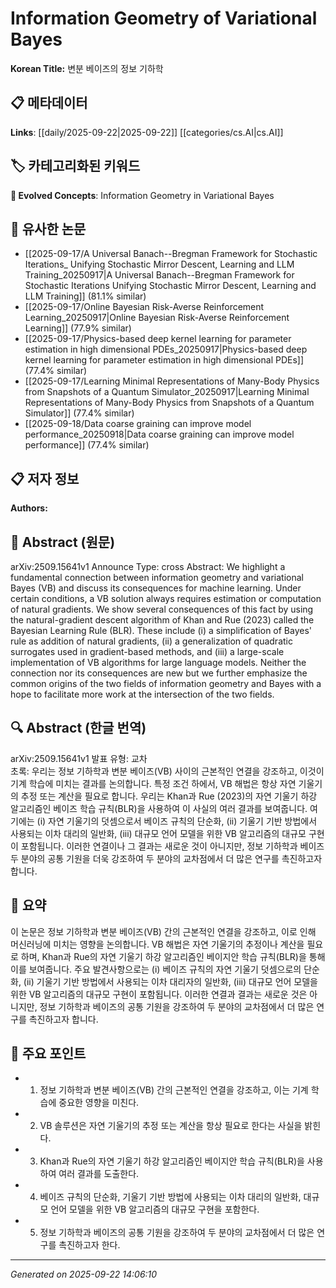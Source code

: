 # Information Geometry of Variational Bayes

**Korean Title:** 변분 베이즈의 정보 기하학

## 📋 메타데이터

**Links**: [[daily/2025-09-22|2025-09-22]] [[categories/cs.AI|cs.AI]]

## 🏷️ 카테고리화된 키워드
**🚀 Evolved Concepts**: Information Geometry in Variational Bayes

## 🔗 유사한 논문
- [[2025-09-17/A Universal Banach--Bregman Framework for Stochastic Iterations_ Unifying Stochastic Mirror Descent, Learning and LLM Training_20250917|A Universal Banach--Bregman Framework for Stochastic Iterations Unifying Stochastic Mirror Descent, Learning and LLM Training]] (81.1% similar)
- [[2025-09-17/Online Bayesian Risk-Averse Reinforcement Learning_20250917|Online Bayesian Risk-Averse Reinforcement Learning]] (77.9% similar)
- [[2025-09-17/Physics-based deep kernel learning for parameter estimation in high dimensional PDEs_20250917|Physics-based deep kernel learning for parameter estimation in high dimensional PDEs]] (77.4% similar)
- [[2025-09-17/Learning Minimal Representations of Many-Body Physics from Snapshots of a Quantum Simulator_20250917|Learning Minimal Representations of Many-Body Physics from Snapshots of a Quantum Simulator]] (77.4% similar)
- [[2025-09-18/Data coarse graining can improve model performance_20250918|Data coarse graining can improve model performance]] (77.4% similar)

## 📋 저자 정보

**Authors:** 

## 📄 Abstract (원문)

arXiv:2509.15641v1 Announce Type: cross 
Abstract: We highlight a fundamental connection between information geometry and variational Bayes (VB) and discuss its consequences for machine learning. Under certain conditions, a VB solution always requires estimation or computation of natural gradients. We show several consequences of this fact by using the natural-gradient descent algorithm of Khan and Rue (2023) called the Bayesian Learning Rule (BLR). These include (i) a simplification of Bayes' rule as addition of natural gradients, (ii) a generalization of quadratic surrogates used in gradient-based methods, and (iii) a large-scale implementation of VB algorithms for large language models. Neither the connection nor its consequences are new but we further emphasize the common origins of the two fields of information geometry and Bayes with a hope to facilitate more work at the intersection of the two fields.

## 🔍 Abstract (한글 번역)

arXiv:2509.15641v1 발표 유형: 교차  
초록: 우리는 정보 기하학과 변분 베이즈(VB) 사이의 근본적인 연결을 강조하고, 이것이 기계 학습에 미치는 결과를 논의합니다. 특정 조건 하에서, VB 해법은 항상 자연 기울기의 추정 또는 계산을 필요로 합니다. 우리는 Khan과 Rue (2023)의 자연 기울기 하강 알고리즘인 베이즈 학습 규칙(BLR)을 사용하여 이 사실의 여러 결과를 보여줍니다. 여기에는 (i) 자연 기울기의 덧셈으로서 베이즈 규칙의 단순화, (ii) 기울기 기반 방법에서 사용되는 이차 대리의 일반화, (iii) 대규모 언어 모델을 위한 VB 알고리즘의 대규모 구현이 포함됩니다. 이러한 연결이나 그 결과는 새로운 것이 아니지만, 정보 기하학과 베이즈 두 분야의 공통 기원을 더욱 강조하여 두 분야의 교차점에서 더 많은 연구를 촉진하고자 합니다.

## 📝 요약

이 논문은 정보 기하학과 변분 베이즈(VB) 간의 근본적인 연결을 강조하고, 이로 인해 머신러닝에 미치는 영향을 논의합니다. VB 해법은 자연 기울기의 추정이나 계산을 필요로 하며, Khan과 Rue의 자연 기울기 하강 알고리즘인 베이지안 학습 규칙(BLR)을 통해 이를 보여줍니다. 주요 발견사항으로는 (i) 베이즈 규칙의 자연 기울기 덧셈으로의 단순화, (ii) 기울기 기반 방법에서 사용되는 이차 대리자의 일반화, (iii) 대규모 언어 모델을 위한 VB 알고리즘의 대규모 구현이 포함됩니다. 이러한 연결과 결과는 새로운 것은 아니지만, 정보 기하학과 베이즈의 공통 기원을 강조하여 두 분야의 교차점에서 더 많은 연구를 촉진하고자 합니다.

## 🎯 주요 포인트

- 1. 정보 기하학과 변분 베이즈(VB) 간의 근본적인 연결을 강조하고, 이는 기계 학습에 중요한 영향을 미친다.

- 2. VB 솔루션은 자연 기울기의 추정 또는 계산을 항상 필요로 한다는 사실을 밝힌다.

- 3. Khan과 Rue의 자연 기울기 하강 알고리즘인 베이지안 학습 규칙(BLR)을 사용하여 여러 결과를 도출한다.

- 4. 베이즈 규칙의 단순화, 기울기 기반 방법에 사용되는 이차 대리의 일반화, 대규모 언어 모델을 위한 VB 알고리즘의 대규모 구현을 포함한다.

- 5. 정보 기하학과 베이즈의 공통 기원을 강조하여 두 분야의 교차점에서 더 많은 연구를 촉진하고자 한다.

---

*Generated on 2025-09-22 14:06:10*